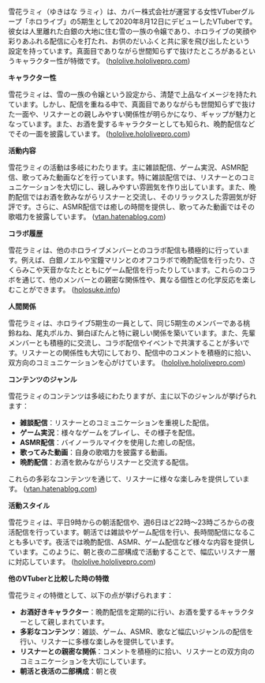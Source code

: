雪花ラミィ（ゆきはな ラミィ）は、カバー株式会社が運営する女性VTuberグループ「ホロライブ」の5期生として2020年8月12日にデビューしたVTuberです。彼女は人里離れた白銀の大地に住む雪の一族の令嬢であり、ホロライブの笑顔や彩りあふれる配信に心を打たれ、お供のだいふくと共に家を飛び出したという設定を持っています。真面目でありながら世間知らずで抜けたところがあるというキャラクター性が特徴です。 ([hololive.hololivepro.com](https://hololive.hololivepro.com/talents/yukihana-lamy/?utm_source=openai))

**キャラクター性**

雪花ラミィは、雪の一族の令嬢という設定から、清楚で上品なイメージを持たれています。しかし、配信を重ねる中で、真面目でありながらも世間知らずで抜けた一面や、リスナーとの親しみやすい関係性が明らかになり、ギャップが魅力となっています。また、お酒を愛するキャラクターとしても知られ、晩酌配信などでその一面を披露しています。 ([hololive.hololivepro.com](https://hololive.hololivepro.com/talents/yukihana-lamy/?utm_source=openai))

**活動内容**

雪花ラミィの活動は多岐にわたります。主に雑談配信、ゲーム実況、ASMR配信、歌ってみた動画などを行っています。特に雑談配信では、リスナーとのコミュニケーションを大切にし、親しみやすい雰囲気を作り出しています。また、晩酌配信ではお酒を飲みながらリスナーと交流し、そのリラックスした雰囲気が好評です。さらに、ASMR配信では癒しの時間を提供し、歌ってみた動画ではその歌唱力を披露しています。 ([vtan.hatenablog.com](https://vtan.hatenablog.com/entry/2024/01/05/231119?utm_source=openai))

**コラボ履歴**

雪花ラミィは、他のホロライブメンバーとのコラボ配信も積極的に行っています。例えば、白銀ノエルや宝鐘マリンとのオフコラボで晩酌配信を行ったり、さくらみこや天音かなたとともにゲーム配信を行ったりしています。これらのコラボを通じて、他のメンバーとの親密な関係性や、異なる個性との化学反応を楽しむことができます。 ([holosuke.info](https://holosuke.info/member/YukihanaLamy?utm_source=openai))

**人間関係**

雪花ラミィは、ホロライブ5期生の一員として、同じ5期生のメンバーである桃鈴ねね、尾丸ポルカ、獅白ぼたんと特に親しい関係を築いています。また、先輩メンバーとも積極的に交流し、コラボ配信やイベントで共演することが多いです。リスナーとの関係性も大切にしており、配信中のコメントを積極的に拾い、双方向のコミュニケーションを心がけています。 ([hololive.hololivepro.com](https://hololive.hololivepro.com/talents/yukihana-lamy/?utm_source=openai))

**コンテンツのジャンル**

雪花ラミィのコンテンツは多岐にわたりますが、主に以下のジャンルが挙げられます：

- **雑談配信**：リスナーとのコミュニケーションを重視した配信。
- **ゲーム実況**：様々なゲームをプレイし、その様子を配信。
- **ASMR配信**：バイノーラルマイクを使用した癒しの配信。
- **歌ってみた動画**：自身の歌唱力を披露する動画。
- **晩酌配信**：お酒を飲みながらリスナーと交流する配信。

これらの多彩なコンテンツを通じて、リスナーに様々な楽しみを提供しています。 ([vtan.hatenablog.com](https://vtan.hatenablog.com/entry/2024/01/05/231119?utm_source=openai))

**活動スタイル**

雪花ラミィは、平日9時からの朝活配信や、週6日ほど22時～23時ごろからの夜活配信を行っています。朝活では雑談やゲーム配信を行い、長時間配信になることも多いです。夜活では晩酌配信、ASMR、ゲーム配信など様々な内容を提供しています。このように、朝と夜の二部構成で活動することで、幅広いリスナー層に対応しています。 ([hololive.hololivepro.com](https://hololive.hololivepro.com/talents/yukihana-lamy/?utm_source=openai))

**他のVTuberと比較した時の特徴**

雪花ラミィの特徴として、以下の点が挙げられます：

- **お酒好きキャラクター**：晩酌配信を定期的に行い、お酒を愛するキャラクターとして親しまれています。
- **多彩なコンテンツ**：雑談、ゲーム、ASMR、歌など幅広いジャンルの配信を行い、リスナーに多様な楽しみを提供しています。
- **リスナーとの親密な関係**：コメントを積極的に拾い、リスナーとの双方向のコミュニケーションを大切にしています。
- **朝活と夜活の二部構成**：朝と夜 